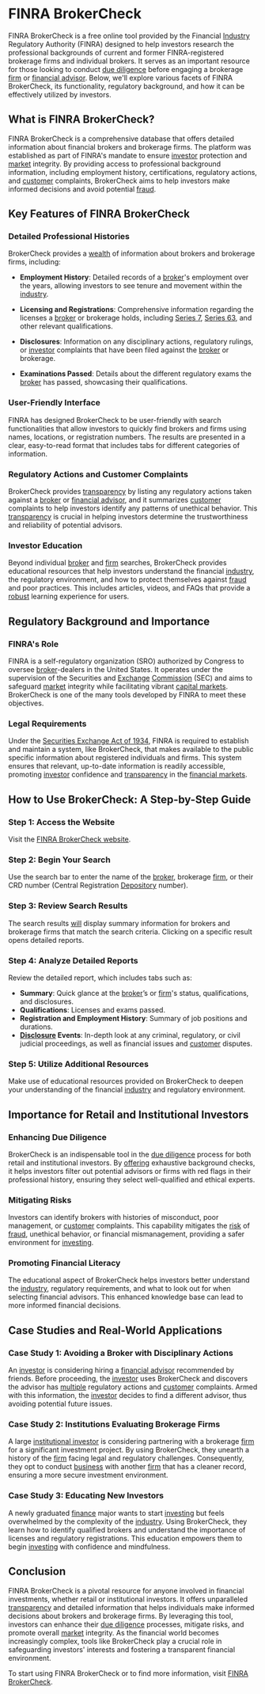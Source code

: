 # FINRA BrokerCheck

FINRA BrokerCheck is a free online tool provided by the Financial [Industry](../i/industry.md) Regulatory Authority (FINRA) designed to help investors research the professional backgrounds of current and former FINRA-registered brokerage firms and individual brokers. It serves as an important resource for those looking to conduct [due diligence](../d/due_diligence.md) before engaging a brokerage [firm](../f/firm.md) or [financial advisor](../f/financial_advisor.md). Below, we'll explore various facets of FINRA BrokerCheck, its functionality, regulatory background, and how it can be effectively utilized by investors.

## What is FINRA BrokerCheck?

FINRA BrokerCheck is a comprehensive database that offers detailed information about financial brokers and brokerage firms. The platform was established as part of FINRA's mandate to ensure [investor](../i/investor.md) protection and [market](../m/market.md) integrity. By providing access to professional background information, including employment history, certifications, regulatory actions, and [customer](../c/customer.md) complaints, BrokerCheck aims to help investors make informed decisions and avoid potential [fraud](../f/fraud.md).

## Key Features of FINRA BrokerCheck

### Detailed Professional Histories

BrokerCheck provides a [wealth](../w/wealth.md) of information about brokers and brokerage firms, including:

- **Employment History**: Detailed records of a [broker](../b/broker.md)'s employment over the years, allowing investors to see tenure and movement within the [industry](../i/industry.md).
  
- **Licensing and Registrations**: Comprehensive information regarding the licenses a [broker](../b/broker.md) or brokerage holds, including [Series 7](../s/series_7.md), [Series 63](../s/series_63.md), and other relevant qualifications.
  
- **Disclosures**: Information on any disciplinary actions, regulatory rulings, or [investor](../i/investor.md) complaints that have been filed against the [broker](../b/broker.md) or brokerage.
  
- **Examinations Passed**: Details about the different regulatory exams the [broker](../b/broker.md) has passed, showcasing their qualifications.

### User-Friendly Interface

FINRA has designed BrokerCheck to be user-friendly with search functionalities that allow investors to quickly find brokers and firms using names, locations, or registration numbers. The results are presented in a clear, easy-to-read format that includes tabs for different categories of information.

### Regulatory Actions and Customer Complaints

BrokerCheck provides [transparency](../t/transparency.md) by listing any regulatory actions taken against a [broker](../b/broker.md) or [financial advisor](../f/financial_advisor.md), and it summarizes [customer](../c/customer.md) complaints to help investors identify any patterns of unethical behavior. This [transparency](../t/transparency.md) is crucial in helping investors determine the trustworthiness and reliability of potential advisors.

### Investor Education

Beyond individual [broker](../b/broker.md) and [firm](../f/firm.md) searches, BrokerCheck provides educational resources that help investors understand the financial [industry](../i/industry.md), the regulatory environment, and how to protect themselves against [fraud](../f/fraud.md) and poor practices. This includes articles, videos, and FAQs that provide a [robust](../r/robust.md) learning experience for users.

## Regulatory Background and Importance

### FINRA's Role

FINRA is a self-regulatory organization (SRO) authorized by Congress to oversee [broker](../b/broker.md)-dealers in the United States. It operates under the supervision of the Securities and [Exchange](../e/exchange.md) [Commission](../c/commission.md) (SEC) and aims to safeguard [market](../m/market.md) integrity while facilitating vibrant [capital markets](../c/capital_markets.md). BrokerCheck is one of the many tools developed by FINRA to meet these objectives.

### Legal Requirements

Under the [Securities Exchange Act of 1934](../s/securities_exchange_act_of_1934.md), FINRA is required to establish and maintain a system, like BrokerCheck, that makes available to the public specific information about registered individuals and firms. This system ensures that relevant, up-to-date information is readily accessible, promoting [investor](../i/investor.md) confidence and [transparency](../t/transparency.md) in the [financial markets](../f/financial_market.md).

## How to Use BrokerCheck: A Step-by-Step Guide

### Step 1: Access the Website

Visit the [FINRA BrokerCheck website](https://brokercheck.finra.org).

### Step 2: Begin Your Search

Use the search bar to enter the name of the [broker](../b/broker.md), brokerage [firm](../f/firm.md), or their CRD number (Central Registration [Depository](../d/depository.md) number).

### Step 3: Review Search Results

The search results [will](../w/will.md) display summary information for brokers and brokerage firms that match the search criteria. Clicking on a specific result opens detailed reports.

### Step 4: Analyze Detailed Reports

Review the detailed report, which includes tabs such as:
- **Summary**: Quick glance at the [broker](../b/broker.md)’s or [firm](../f/firm.md)'s status, qualifications, and disclosures.
- **Qualifications**: Licenses and exams passed.
- **Registration and Employment History**: Summary of job positions and durations.
- **[Disclosure](../d/disclosure.md) Events**: In-depth look at any criminal, regulatory, or civil judicial proceedings, as well as financial issues and [customer](../c/customer.md) disputes.

### Step 5: Utilize Additional Resources

Make use of educational resources provided on BrokerCheck to deepen your understanding of the financial [industry](../i/industry.md) and regulatory environment.

## Importance for Retail and Institutional Investors

### Enhancing Due Diligence

BrokerCheck is an indispensable tool in the [due diligence](../d/due_diligence.md) process for both retail and institutional investors. By [offering](../o/offering.md) exhaustive background checks, it helps investors filter out potential advisors or firms with red flags in their professional history, ensuring they select well-qualified and ethical experts.

### Mitigating Risks

Investors can identify brokers with histories of misconduct, poor management, or [customer](../c/customer.md) complaints. This capability mitigates the [risk](../r/risk.md) of [fraud](../f/fraud.md), unethical behavior, or financial mismanagement, providing a safer environment for [investing](../i/investing.md).

### Promoting Financial Literacy

The educational aspect of BrokerCheck helps investors better understand the [industry](../i/industry.md), regulatory requirements, and what to look out for when selecting financial advisors. This enhanced knowledge base can lead to more informed financial decisions.

## Case Studies and Real-World Applications

### Case Study 1: Avoiding a Broker with Disciplinary Actions

An [investor](../i/investor.md) is considering hiring a [financial advisor](../f/financial_advisor.md) recommended by friends. Before proceeding, the [investor](../i/investor.md) uses BrokerCheck and discovers the advisor has [multiple](../m/multiple.md) regulatory actions and [customer](../c/customer.md) complaints. Armed with this information, the [investor](../i/investor.md) decides to find a different advisor, thus avoiding potential future issues.

### Case Study 2: Institutions Evaluating Brokerage Firms

A large [institutional investor](../i/institutional_investor.md) is considering partnering with a brokerage [firm](../f/firm.md) for a significant investment project. By using BrokerCheck, they unearth a history of the [firm](../f/firm.md) facing legal and regulatory challenges. Consequently, they opt to conduct [business](../b/business.md) with another [firm](../f/firm.md) that has a cleaner record, ensuring a more secure investment environment.

### Case Study 3: Educating New Investors

A newly graduated [finance](../f/finance.md) major wants to start [investing](../i/investing.md) but feels overwhelmed by the complexity of the [industry](../i/industry.md). Using BrokerCheck, they learn how to identify qualified brokers and understand the importance of licenses and regulatory registrations. This education empowers them to begin [investing](../i/investing.md) with confidence and mindfulness.

## Conclusion

FINRA BrokerCheck is a pivotal resource for anyone involved in financial investments, whether retail or institutional investors. It offers unparalleled [transparency](../t/transparency.md) and detailed information that helps individuals make informed decisions about brokers and brokerage firms. By leveraging this tool, investors can enhance their [due diligence](../d/due_diligence.md) processes, mitigate risks, and promote overall [market](../m/market.md) integrity. As the financial world becomes increasingly complex, tools like BrokerCheck play a crucial role in safeguarding investors' interests and fostering a transparent financial environment.

To start using FINRA BrokerCheck or to find more information, visit [FINRA BrokerCheck](https://brokercheck.finra.org).